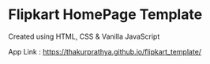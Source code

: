 # Flipkart HomePage Template

Created using HTML, CSS &amp; Vanilla JavaScript

App Link : https://thakurprathya.github.io/flipkart_template/
